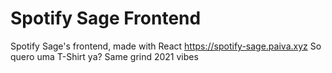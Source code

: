 # Spotify Sage Frontend
Spotify Sage's frontend, made with React
https://spotify-sage.paiva.xyz
So quero uma T-Shirt ya?
Same
grind 2021 vibes
